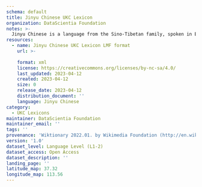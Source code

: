```yaml
---
schema: default
title: Jinyu Chinese UKC Lexicon
organization: DataScientia Foundation
notes: >-
  Jinyu Chinese is a language from the Sino-Tibetan family, spoken in Eurasia. The UKC Lexicon of Jinyu Chinese is represented as a lexico-semantic network. It consists of words, word senses, synsets, as well as sense-level and synset-level relationships.
resources:
  - name: Jinyu Chinese UKC Lexicon LMF format
    url: >-
      
    format: xml
    license: https://creativecommons.org/licenses/by-nc-sa/4.0/
    last_updated: 2023-04-12
    created: 2023-04-12
    size: 0
    release_date: 2023-04-12
    distribution_document: ''
    language: Jinyu Chinese
category:
  - UKC Lexicons
maintainer: DataScientia Foundation
maintainer_email: ''
tags: ''
provenance: 'Wiktionary 2022.01. by Wikimedia Foundation (http://en.wiktionary.org); Princeton WordNet 2.1 by Princeton University (https://wordnet.princeton.edu)'
version: '1.0'
dataset_level: Language Level (L1-2)
dataset_access: Open Access
dataset_description: ''
landing_page: ''
latitude_map: 37.32
longitude_map: 113.56
---
```

